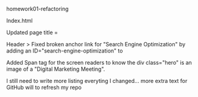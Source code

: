 homework01-refactoring

Index.html

Updated page title = <title>Horiseon Social Solution Services, Inc.</title>

Header > Fixed broken anchor link for "Search Engine Optimization" by adding an ID="search-engine-optimization" to

Added Span tag for the screen readers to know the div class="hero" is an image of a "Digital Marketing Meeting".

I still need to write more listing everyting I changed... more extra text for GitHub will to refresh my repo
